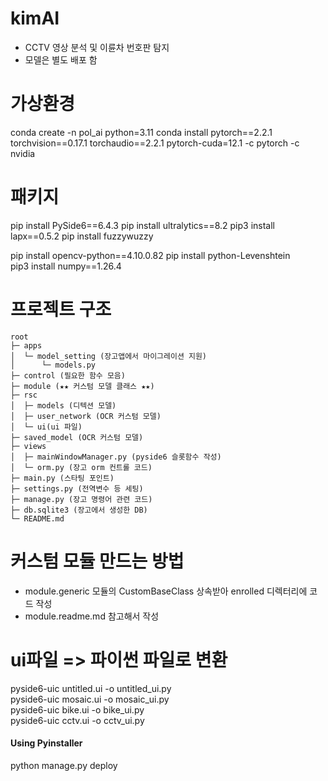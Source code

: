 # kimAI
- CCTV 영상 분석 및 이륜차 번호판 탐지 
- 모델은 별도 배포 함

# 가상환경
conda create -n pol_ai python=3.11
conda install pytorch==2.2.1 torchvision==0.17.1 torchaudio==2.2.1 pytorch-cuda=12.1 -c pytorch -c nvidia

# 패키지
pip install PySide6==6.4.3
pip install ultralytics==8.2
pip3 install lapx==0.5.2 
pip install fuzzywuzzy
<!-- pip3 install easyocr -->
pip install opencv-python==4.10.0.82
pip install python-Levenshtein  
pip3 install numpy==1.26.4

# 프로젝트 구조
```
root
├─ apps
│  └─ model_setting (장고앱에서 마이그레이션 지원)
│      └─ models.py
├─ control (필요한 함수 모음)
├─ module (★★ 커스텀 모델 클래스 ★★)
├─ rsc  
│  ├─ models (디텍션 모델)
│  ├─ user_network (OCR 커스텀 모델)
│  └─ ui(ui 파일)
├─ saved_model (OCR 커스텀 모델)
├─ views
│  ├─ mainWindowManager.py (pyside6 슬롯함수 작성)
│  └─ orm.py (장고 orm 컨트롤 코드)
├─ main.py (스타팅 포인트)
├─ settings.py (전역변수 등 세팅)
├─ manage.py (장고 명령어 관련 코드)
├─ db.sqlite3 (장고에서 생성한 DB)
└─ README.md 
```

# 커스텀 모듈 만드는 방법
- module.generic 모듈의 CustomBaseClass 상속받아 enrolled 디렉터리에 코드 작성
- module.readme.md 참고해서 작성

# ui파일 => 파이썬 파일로 변환
<!-- untitled.ui 파일 위치에서 명령어 실행 -->
pyside6-uic untitled.ui -o untitled_ui.py  
pyside6-uic mosaic.ui -o mosaic_ui.py  
pyside6-uic bike.ui -o bike_ui.py  
pyside6-uic cctv.ui -o cctv_ui.py  


#### Using Pyinstaller
python manage.py deploy

 
